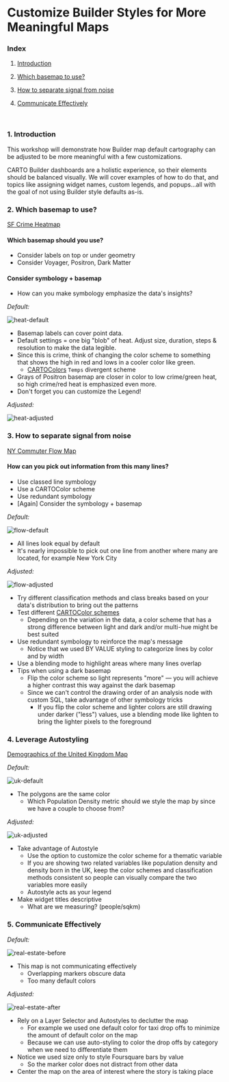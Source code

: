 # Customize Builder Styles for More Meaningful Maps

### Index

1. [Introduction](#intro)

2. [Which basemap to use?](#basemap)

3. [How to separate signal from noise](#lines)<br>

4. [Communicate Effectively](#communicate)<br>


  ​
### 1. Introduction <a name="intro"></a>

This workshop will demonstrate how Builder map default cartography can be adjusted to be more meaningful with a few customizations.

CARTO Builder dashboards are a holistic experience, so their elements should be balanced visually. We will cover examples of how to do that, and topics like assigning widget names, custom legends, and popups...all with the goal of not using Builder style defaults as-is.



### 2. Which basemap to use?<a name="basemap"></a>

[SF Crime Heatmap](https://cartoworkshops.carto.com/u/carto-workshops/builder/3d71c79c-2616-4974-8e61-7cb10c3c0f6f/embed)

#### Which basemap should you use? 
* Consider labels on top or under geometry
* Consider Voyager, Positron, Dark Matter

#### Consider symbology + basemap
* How can you make symbology emphasize the data's insights?

*Default:*

![heat-default](img/c_heat_default.png)

* Basemap labels can cover point data.
* Default settings = one big "blob" of heat. Adjust size, duration, steps & resolution to make the data legible.
* Since this is crime, think of changing the color scheme to something that shows the high in red and lows in a cooler color like green.
  * [CARTOColors](https://carto.com/carto-colors/) `Temps` divergent scheme
* Grays of Positron basemap are closer in color to low crime/green heat, so high crime/red heat is emphasized even more.
* Don't forget you can customize the Legend!

*Adjusted:*

![heat-adjusted](img/c_heat_adjusted.png)



### 3. How to separate signal from noise<a name="lines"></a>

[NY Commuter Flow Map](https://cartoworkshops.carto.com/u/carto-workshops/builder/1b59856b-e4d4-4bdc-abe6-d993e1eb5b89/embed)

#### How can you pick out information from this many lines?
* Use classed line symbology
* Use a CARTOColor scheme
* Use redundant symbology
* [Again] Consider the symbology + basemap

*Default:*

![flow-default](img/c_lines_default.png)

* All lines look equal by default
* It's nearly impossible to pick out one line from another where many are located, for example New York City

*Adjusted:*

![flow-adjusted](img/c_lines_adjusted.png)

* Try different classification methods and class breaks based on your data's distribution to bring out the patterns
* Test different [CARTOColor schemes](https://carto.com/carto-colors/)
  * Depending on the variation in the data, a color scheme that has a strong difference between light and dark and/or multi-hue might be best suited
* Use redundant symbology to reinforce the map's message
  * Notice that we used BY VALUE styling to categorize lines by color and by width
* Use a blending mode to highlight areas where many lines overlap
* Tips when using a dark basemap
  * Flip the color scheme so light represents "more" — you will achieve a higher contrast this way against the dark basemap
  * Since we can't control the drawing order of an analysis node with custom SQL, take advantage of other symbology tricks
    * If you flip the color scheme and lighter colors are still drawing under darker ("less") values, use a blending mode like lighten to bring the lighter pixels to the foreground



### 4. Leverage Autostyling<a name="autostyle"></a>

[Demographics of the United Kingdom Map](https://cartoworkshops.carto.com/u/carto-workshops/builder/a4bdb947-60e3-4ee6-89e0-ac887e0db262/embed)

*Default:*

![uk-default](img/c_uk_default.png)

* The polygons are the same color
  * Which Population Density metric should we style the map by since we have a couple to choose from?

*Adjusted:*

![uk-adjusted](img/c_uk_adjusted.png)

* Take advantage of Autostyle
  * Use the option to customize the color scheme for a thematic variable
  * If you are showing two related variables like population density and density born in the UK, keep the color schemes and classification methods consistent so people can visually compare the two variables more easily
  * Autostyle acts as your legend
* Make widget titles descriptive
  * What are we measuring? (people/sqkm)



### 5. Communicate Effectively<a name="communicate"></a>

*Default:*

![real-estate-before](img/c_real_estate_before.png)

* This map is not communicating effectively
  * Overlapping markers obscure data
  * Too many default colors 

*Adjusted:*

![real-estate-after](img/c_real_estate_after.png)

* Rely on a Layer Selector and Autostyles to declutter the map
  * For example we used one default color for taxi drop offs to minimize the amount of default color on the map
  * Because we can use auto-styling to color the drop offs by category when we need to differentiate them
* Notice we used size only to style Foursquare bars by value
  * So the marker color does not distract from other data
* Center the map on the area of interest where the story is taking place